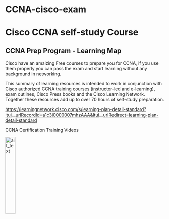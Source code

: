 # CCNA-cisco-exam


# Cisco CCNA self-study Course

## CCNA Prep Program - Learning Map
Cisco have an amaizing Free courses to prepare you for CCNA, if you use them properly you can pass the exam and start learning without any background in networking. 

This summary of learning resources is intended to work in conjunction with Cisco authorized CCNA training courses (instructor-led and e-learning), exam outlines, Cisco Press books and the Cisco Learning Network. Together these resources add up to over 70 hours of self-study preparation.

https://learningnetwork.cisco.com/s/learning-plan-detail-standard?ltui__urlRecordId=a1c3i0000007mhzAAA&ltui__urlRedirect=learning-plan-detail-standard

CCNA Certification Training Videos

[<img alt="alt_text" width="25%" src="https://user-images.githubusercontent.com/72484101/197089560-70bc0bdf-2c42-49dc-be2c-87b7328dcb39.png" />](https://learningnetwork.cisco.com/s/learning-plan-detail-standard?ltui__urlRecordId=a1c3i0000007mhzAAA&ltui__urlRedirect=learning-plan-detail-standard/)

